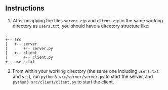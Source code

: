 ## Instructions

1. After unzipping the files `server.zip` and `client.zip` in the same working directory as `users.txt`,  you should have a directory structure like:
```
.
+-- src
|   +-- server
|       +-- server.py
|   +-- client
|       +-- client.py
+-- users.txt
```

2. From within your working directory (the same one including `users.txt` and `src`), run `python3 src/server/server.py` to start the server, and `python3 src/client/client.py` to start the client.
